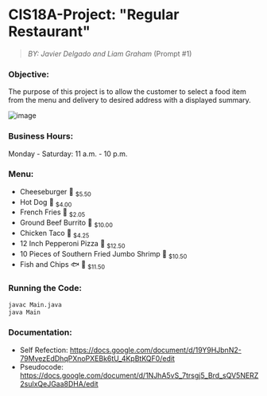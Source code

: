 # CIS18A-Project: "Regular Restaurant" 
> *BY: Javier Delgado and Liam Graham*
> (Prompt #1)
### Objective:
The purpose of this project is to allow the customer to select a food item from the menu and delivery to desired address with a displayed summary.

![image](https://user-images.githubusercontent.com/122196793/214783335-47bbf8da-38db-409a-a52f-56c4271759b7.png)

### Business Hours:
Monday - Saturday: 11 a.m. - 10 p.m.

### Menu:
- Cheeseburger 🍔
<sub>$5.50</sub>
- Hot Dog 🌭
<sub>$4.00</sub>
- French Fries 🍟
<sub>$2.05</sub>
- Ground Beef Burrito 🌯
<sub>$10.00</sub>
- Chicken Taco 🌮
<sub>$4.25</sub>
- 12 Inch Pepperoni Pizza 🍕
<sub>$12.50</sub>
- 10 Pieces of Southern Fried Jumbo Shrimp 🍤
<sub>$10.50</sub>
- Fish and Chips 🐟 🥔
<sub>$11.50</sub>

### Running the Code:
```bash
javac Main.java
java Main
```

### Documentation:
- Self Refection: https://docs.google.com/document/d/19Y9HJbnN2-79MyezEdDhqPXnoPXEBk6tU_4KpBtKQF0/edit 
- Pseudocode: https://docs.google.com/document/d/1NJhA5vS_7trsgj5_Brd_sQV5NERZ2sulxQeJGaa8DHA/edit 

